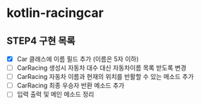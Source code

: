 # kotlin-racingcar

## STEP4 구현 목록
- [x] Car 클래스에 이름 필드 추가 (이름은 5자 이하)
- [ ] CarRacing 생성시 자동차 대수 대신 자동차이름 목록 받도록 변경
- [ ] CarRacing 자동차 이름과 현재의 위치를 반활할 수 있는 메소드 추가
- [ ] CarRacing 최종 우승자 반환 메소드 추가
- [ ] 입력 출력 및 메인 메소드 정리